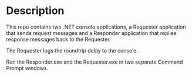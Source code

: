 # Description

This repo contains two .NET console applications, a Requester application that sends 
request messages and a Responder application that replies response messages back
to the Requester.

The Requester logs the roundtrip delay to the console.

Run the Responder.exe and the Requester.exe in two separate Command Prompt windows.

